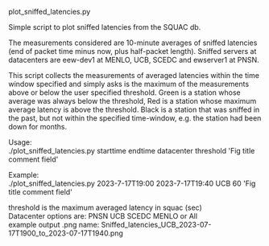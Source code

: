 plot_sniffed_latencies.py

Simple script to plot sniffed latencies from the SQUAC db.

The measurements considered are 10-minute averages of sniffed latencies (end of packet time minus now, plus half-packet length).
Sniffed servers at datacenters are eew-dev1 at MENLO, UCB, SCEDC and ewserver1 at PNSN.

This script collects the measurements of averaged latencies within the time window specified and simply asks is the maximum of the measurements above or below the user specified threshold.
Green is a station whose average was always below the threshold, Red is a station whose maximum average latency is above the threshold.
Black is a station that was sniffed in the past, but not within the specified time-window, e.g. the station had been down for months.

Usage:<br>
  ./plot_sniffed_latencies.py starttime endtime datacenter threshold 'Fig title comment field'

Example:<br>
  ./plot_sniffed_latencies.py 2023-7-17T19:00 2023-7-17T19:40 UCB 60 'Fig title comment field'

threshold is the maximum averaged latency in squac (sec) <br>
Datacenter options are: PNSN UCB SCEDC MENLO or All <br>
example output .png name: Sniffed_latencies_UCB_2023-07-17T1900_to_2023-07-17T1940.png

